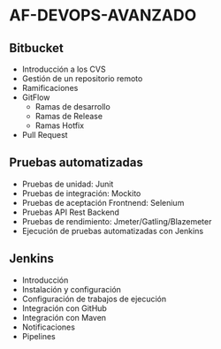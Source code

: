 # AF-DEVOPS-AVANZADO

## Bitbucket

  - Introducción a los CVS
  - Gestión de un repositorio remoto
  - Ramificaciones
  - GitFlow
    - Ramas de desarrollo
    - Ramas de Release
    - Ramas Hotfix
  - Pull Request

## Pruebas automatizadas

  - Pruebas de unidad: Junit
  - Pruebas de integración: Mockito
  - Pruebas de aceptación Frontnend: Selenium
  - Pruebas API Rest Backend
  - Pruebas de rendimiento: Jmeter/Gatling/Blazemeter
  - Ejecución de pruebas automatizadas con Jenkins

## Jenkins

  - Introducción
  - Instalación y configuración
  - Configuración de trabajos de ejecución
  - Integración con GitHub
  - Integración con Maven
  - Notificaciones
  - Pipelines
